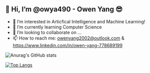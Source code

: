 ## 👋 Hi, I’m @owya490 - Owen Yang 😎
- 👀 I’m interested in Articfical Intelligence and Machine Learning!
- 🌱 I’m currently learning Computer Science
- 💞️ I’m looking to collaborate on ...
- 📫 How to reach me: owenyang2002@outlook.com & https://www.linkedin.com/in/owen-yang-778689199


![Anurag's GitHub stats](https://github-readme-stats.vercel.app/api?username=owya490&show_icons=true&theme=algolia)

[![Top Langs](https://github-readme-stats.vercel.app/api/top-langs/?username=owya490&layout=compact&theme=algolia)](https://github.com/anuraghazra/github-readme-stats)


<!---
owya490/owya490 is a ✨ special ✨ repository because its `README.md` (this file) appears on your GitHub profile.
You can click the Preview link to take a look at your changes.
--->
